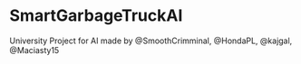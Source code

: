 # SmartGarbageTruckAI
University Project for AI made by @SmoothCrimminal, @HondaPL, @kajgal, @Maciasty15
